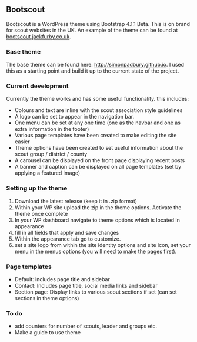 ## Bootscout
Bootscout is a WordPress theme using Bootstrap 4.1.1 Beta. This is on brand for scout websites in the UK. An example of the theme can be found at [bootscout.jackfurby.co.uk](http://bootscout.jackfurby.co.uk).

### Base theme
The base theme can be found here: http://simonpadbury.github.io. I used this as a starting point and build it up to the current state of the project.

### Current development
Currently the theme works and has some useful functionality. this includes:
* Colours and text are inline with the scout association style guidelines
* A logo can be set to appear in the navigation bar.
* One menu can be set at any one time (one as the navbar and one as extra information in the footer)
* Various page templates have been created to make editing the site easier
* Theme options have been created to set useful information about the scout group / district / county
* A carousel can be displayed on the front page displaying recent posts
* A banner and caption can be displayed on all page templates (set by applying a featured image)

### Setting up the theme
1. Download the latest release (keep it in .zip format)
2. Within your WP site upload the zip in the theme options. Activate the theme once complete
3. In your WP dashboard navigate to theme options which is located in appearance
4. fill in all fields that apply and save changes
5. Within the appearance tab go to customize.
6. set a site logo from within the site identity options and site icon, set your menu in the menus options (you will need to make the pages first).

### Page templates
* Default: includes page title and sidebar
* Contact: Includes page title, social media links and sidebar
* Section page: Display links to various scout sections if set (can set sections in theme options)

### To do
* add counters for number of scouts, leader and groups etc.
* Make a guide to use theme
